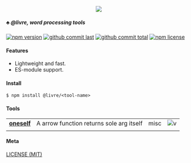 <div style="text-align:center">
	<img src="media/logo.default.png" />
</div>

##### :clubs: @livre, word processing tools

[![npm version][badge-npm-version]][url-npm]
[![github commit last][badge-github-last-commit]][url-github]
[![github commit total][badge-github-commit-count]][url-github]
[![npm license][badge-npm-license]][url-npm]

[//]: <> (Shields)
[badge-npm-version]: https://flat.badgen.net/npm/v/@livre/oneself
[badge-npm-license]: https://flat.badgen.net/npm/license/@livre/oneself
[badge-github-last-commit]: https://flat.badgen.net/github/last-commit/hoyeungw/livre
[badge-github-commit-count]: https://flat.badgen.net/github/commits/hoyeungw/livre

[//]: <> (Link)
[url-github]: https://github.com/hoyeungw/livre
[url-npm]: https://npmjs.org/package/@livre/oneself

#### Features
- Lightweight and fast.
- ES-module support.

#### Install

```console
$ npm install @livre/<tool-name>
```

#### Tools
|                                                            |                                    |            |                       |
| ---------------------------------------------------------- | ---------------------------------- | ---------- |---------------------- |
| [**oneself**](packages/oneself)                 | A arrow function returns sole arg itself            | misc       |![v][oneself-dm] |
|                                                            |                                    |            |                       |

[//]: <> (Local routes)
[oneself-dm]: https://flat.badgen.net/npm/dm/@livre/oneself

#### Meta
[LICENSE (MIT)](LICENSE)
